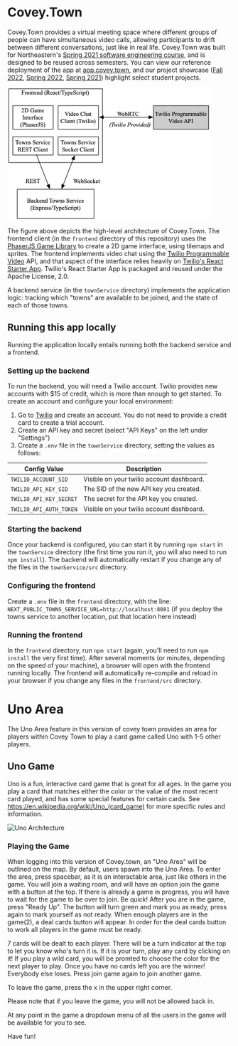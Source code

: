 # Covey.Town

Covey.Town provides a virtual meeting space where different groups of people can have simultaneous video calls, allowing participants to drift between different conversations, just like in real life.
Covey.Town was built for Northeastern's [Spring 2021 software engineering course](https://neu-se.github.io/CS4530-CS5500-Spring-2021/), and is designed to be reused across semesters.
You can view our reference deployment of the app at [app.covey.town](https://app.covey.town/), and our project showcase ([Fall 2022](https://neu-se.github.io/CS4530-Fall-2022/assignments/project-showcase), [Spring 2022](https://neu-se.github.io/CS4530-Spring-2022/assignments/project-showcase), [Spring 2021](https://neu-se.github.io/CS4530-CS5500-Spring-2021/project-showcase)) highlight select student projects.

![Covey.Town Architecture](docs/covey-town-architecture.png)

The figure above depicts the high-level architecture of Covey.Town.
The frontend client (in the `frontend` directory of this repository) uses the [PhaserJS Game Library](https://phaser.io) to create a 2D game interface, using tilemaps and sprites.
The frontend implements video chat using the [Twilio Programmable Video](https://www.twilio.com/docs/video) API, and that aspect of the interface relies heavily on [Twilio's React Starter App](https://github.com/twilio/twilio-video-app-react). Twilio's React Starter App is packaged and reused under the Apache License, 2.0.

A backend service (in the `townService` directory) implements the application logic: tracking which "towns" are available to be joined, and the state of each of those towns.

## Running this app locally

Running the application locally entails running both the backend service and a frontend.

### Setting up the backend

To run the backend, you will need a Twilio account. Twilio provides new accounts with $15 of credit, which is more than enough to get started.
To create an account and configure your local environment:

1. Go to [Twilio](https://www.twilio.com/) and create an account. You do not need to provide a credit card to create a trial account.
2. Create an API key and secret (select "API Keys" on the left under "Settings")
3. Create a `.env` file in the `townService` directory, setting the values as follows:

| Config Value            | Description                               |
| ----------------------- | ----------------------------------------- |
| `TWILIO_ACCOUNT_SID`    | Visible on your twilio account dashboard. |
| `TWILIO_API_KEY_SID`    | The SID of the new API key you created.   |
| `TWILIO_API_KEY_SECRET` | The secret for the API key you created.   |
| `TWILIO_API_AUTH_TOKEN` | Visible on your twilio account dashboard. |

### Starting the backend

Once your backend is configured, you can start it by running `npm start` in the `townService` directory (the first time you run it, you will also need to run `npm install`).
The backend will automatically restart if you change any of the files in the `townService/src` directory.

### Configuring the frontend

Create a `.env` file in the `frontend` directory, with the line: `NEXT_PUBLIC_TOWNS_SERVICE_URL=http://localhost:8081` (if you deploy the towns service to another location, put that location here instead)

### Running the frontend

In the `frontend` directory, run `npm start` (again, you'll need to run `npm install` the very first time). After several moments (or minutes, depending on the speed of your machine), a browser will open with the frontend running locally.
The frontend will automatically re-compile and reload in your browser if you change any files in the `frontend/src` directory.

# Uno Area

The Uno Area feature in this version of covey town provides an area for players within Covey Town to play a card game called Uno with 1-5 other players.

## Uno Game

Uno is a fun, interactive card game that is great for all ages. In the game you play a card that matches either the color or the value of the most recent card played, and has some special features for certain cards. See https://en.wikipedia.org/wiki/Uno_(card_game) for more specific rules and information.

![Uno Architecture](Backend_Architecture_UML_Diagram.png)

### Playing the Game

When logging into this version of Covey.town, an "Uno Area" will be outlined on the map. By default, users spawn into the Uno Area. To enter the area, press spacebar, as it is an interactable area, just like others in the game. You will join a waiting room, and will have an option join the game with a button at the top. If there is already a game in progress, you will have to wait for the game to be over to join. Be quick! After you are in the game, press "Ready Up". The button will turn green and mark you as ready, press again to mark yourself as not ready. When enough players are in the game(2), a deal cards button will appear. In order for the deal cards button to work all players in the game must be ready.

7 cards will be dealt to each player. There will be a turn indicator at the top to let you know who's turn it is. If it is your turn, play any card by clicking on it! If you play a wild card, you will be promted to choose the color for the next player to play. Once you have no cards left you are the winner! Everybody else loses. Press join game again to join another game.

To leave the game, press the x in the upper right corner.

Please note that if you leave the game, you will not be allowed back in.

At any point in the game a dropdown menu of all the users in the game will be available for you to see.

Have fun!
